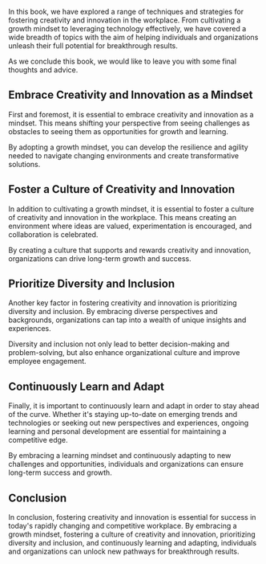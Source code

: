 
In this book, we have explored a range of techniques and strategies for fostering creativity and innovation in the workplace. From cultivating a growth mindset to leveraging technology effectively, we have covered a wide breadth of topics with the aim of helping individuals and organizations unleash their full potential for breakthrough results.

As we conclude this book, we would like to leave you with some final thoughts and advice.

Embrace Creativity and Innovation as a Mindset
----------------------------------------------

First and foremost, it is essential to embrace creativity and innovation as a mindset. This means shifting your perspective from seeing challenges as obstacles to seeing them as opportunities for growth and learning.

By adopting a growth mindset, you can develop the resilience and agility needed to navigate changing environments and create transformative solutions.

Foster a Culture of Creativity and Innovation
---------------------------------------------

In addition to cultivating a growth mindset, it is essential to foster a culture of creativity and innovation in the workplace. This means creating an environment where ideas are valued, experimentation is encouraged, and collaboration is celebrated.

By creating a culture that supports and rewards creativity and innovation, organizations can drive long-term growth and success.

Prioritize Diversity and Inclusion
----------------------------------

Another key factor in fostering creativity and innovation is prioritizing diversity and inclusion. By embracing diverse perspectives and backgrounds, organizations can tap into a wealth of unique insights and experiences.

Diversity and inclusion not only lead to better decision-making and problem-solving, but also enhance organizational culture and improve employee engagement.

Continuously Learn and Adapt
----------------------------

Finally, it is important to continuously learn and adapt in order to stay ahead of the curve. Whether it's staying up-to-date on emerging trends and technologies or seeking out new perspectives and experiences, ongoing learning and personal development are essential for maintaining a competitive edge.

By embracing a learning mindset and continuously adapting to new challenges and opportunities, individuals and organizations can ensure long-term success and growth.

Conclusion
----------

In conclusion, fostering creativity and innovation is essential for success in today's rapidly changing and competitive workplace. By embracing a growth mindset, fostering a culture of creativity and innovation, prioritizing diversity and inclusion, and continuously learning and adapting, individuals and organizations can unlock new pathways for breakthrough results.
